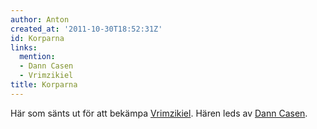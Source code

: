 ```yaml
---
author: Anton
created_at: '2011-10-30T18:52:31Z'
id: Korparna
links:
  mention:
  - Dann Casen
  - Vrimzikiel
title: Korparna
---
```


Här som sänts ut för att bekämpa [Vrimzikiel]. Hären leds av [Dann Casen].

  [Vrimzikiel]: Vrimzikiel
  [Dann Casen]: Dann_Casen
